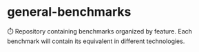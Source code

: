 # general-benchmarks
⏱️ Repository containing benchmarks organized by feature. Each benchmark will contain its equivalent in different technologies.
